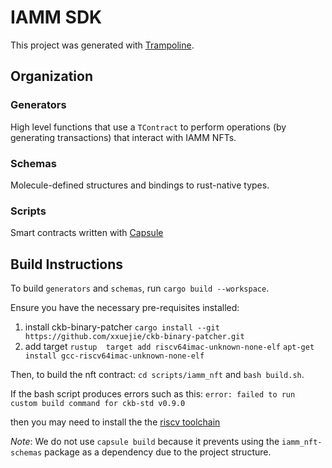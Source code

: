 # IAMM SDK

This project was generated with [Trampoline](https://github.com/Tempest-Protocol/trampoline).


## Organization

### Generators
High level functions that use a `TContract` to perform operations (by generating transactions) that interact with IAMM NFTs. 

### Schemas
Molecule-defined structures and bindings to rust-native types.

### Scripts
Smart contracts written with [Capsule](https://github.com/nervosnetwork/capsule)

## Build Instructions
To build `generators` and `schemas`, run `cargo build --workspace`.

Ensure you have the necessary pre-requisites installed:

1. install ckb-binary-patcher
    `cargo install --git https://github.com/xxuejie/ckb-binary-patcher.git`
2. add target
    `rustup  target add riscv64imac-unknown-none-elf`
    `apt-get install gcc-riscv64imac-unknown-none-elf`

Then, to build the nft contract: `cd scripts/iamm_nft` and `bash build.sh`.

If the bash script produces errors such as this:
`error: failed to run custom build command for ckb-std v0.9.0`

then you may need to install the the [riscv toolchain](https://github.com/riscv-collab/riscv-gnu-toolchain) 

*Note*: We do not use `capsule build` because it prevents using the `iamm_nft-schemas` package as a dependency due to the project structure.